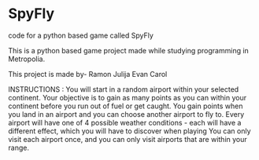 # SpyFly
code for a python based game called SpyFly

This is a python based game project made while studying programming in Metropolia.

This project is made by-
Ramon
Julija
Evan
Carol

INSTRUCTIONS :
You will start in a random airport within your selected continent. Your objective is to gain as many points as you can within your continent before you run out of fuel or get caught.
You gain points when you land in an airport and you can choose another airport to fly to.
Every airport will have one of 4 possible weather conditions - each will have a different effect, which you will have to discover when playing
You can only visit each airport once, and you can only visit airports that are within your range.

